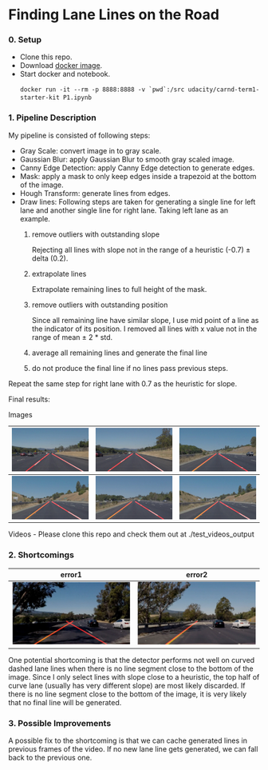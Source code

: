 # **Finding Lane Lines on the Road** 

### 0. Setup
* Clone this repo.
* Download [docker image](https://github.com/udacity/CarND-Term1-Starter-Kit).
* Start docker and notebook.
    ```
    docker run -it --rm -p 8888:8888 -v `pwd`:/src udacity/carnd-term1-starter-kit P1.ipynb
    ```
### 1. Pipeline Description

My pipeline is consisted of following steps:
* Gray Scale: convert image in to gray scale.
* Gaussian Blur: apply Gaussian Blur to smooth gray scaled image.
* Canny Edge Detection: apply Canny Edge detection to generate edges.
* Mask: apply a mask to only keep edges inside a trapezoid at the bottom of the image.
* Hough Transform: generate lines from edges.
* Draw lines:
Following steps are taken for generating a single line for left lane and another single line for right lane.
Taking left lane as an example.
    1. remove outliers with outstanding slope
    
        Rejecting all lines with slope not in the range of a heuristic (-0.7) ± delta (0.2).
    
    2. extrapolate lines
    
        Extrapolate remaining lines to full height of the mask.
    
    3. remove outliers with outstanding position
    
        Since all remaining line have similar slope, I use mid point of a line as the indicator of its position.
I removed all lines with x value not in the range of mean ± 2 * std.
    
    4. average all remaining lines and generate the final line

    5. do not produce the final line if no lines pass previous steps.

Repeat the same step for right lane with 0.7 as the heuristic for slope.

Final results:

Images

| ![solidWhiteCurve](test_images_output/solidWhiteCurve.jpg) | ![solidWhiteRight](test_images_output/solidWhiteRight.jpg) | ![solidYellowCurve](test_images_output/solidYellowCurve.jpg) |
|:---:|:---:|:---:|
| ![solidYellowCurve2](test_images_output/solidYellowCurve2.jpg) | ![solidYellowLeft](test_images_output/solidYellowLeft.jpg) | ![whiteCarLaneSwitch](test_images_output/whiteCarLaneSwitch.jpg) |

Videos - Please clone this repo and check them out at ./test_videos_output

### 2. Shortcomings

| error1 | error2 |
|:---:|:---:|
| ![error1](errors/error1.png) | ![error2](errors/error2.png) |

One potential shortcoming is that the detector performs not well on curved dashed lane lines
when there is no line segment close to the bottom of the image.
Since I only select lines with slope close to a heuristic, the top half of curve lane
(usually has very different slope) are most likely discarded.
If there is no line segment close to the bottom of the image, it is very likely that no final line will be generated.

### 3. Possible Improvements

A possible fix to the shortcoming is that we can cache generated lines in previous frames
of the video. If no new lane line gets generated, we can fall back to the previous one.
